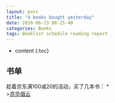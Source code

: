 ```yaml
---
layout: post
title: "4 books bought yesterday"
date: 2016-06-13 08-25-40
categories: Books
tags: Booklist schedule reading report
---
```


* content
{:toc}

## 书单
趁着京东满100减20的活动，买了几本书：
*		
	>[京华烟云](https://book.douban.com/subject/1391191/)
